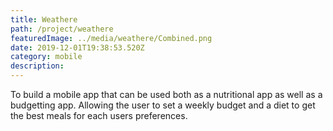 ```yaml
---
title: Weathere
path: /project/weathere
featuredImage: ../media/weathere/Combined.png
date: 2019-12-01T19:38:53.520Z
category: mobile
description:
---
```


To build a mobile app that can be used both as a nutritional app as well as a budgetting app. Allowing the user to set a weekly budget and a diet to get the best meals for each users preferences.